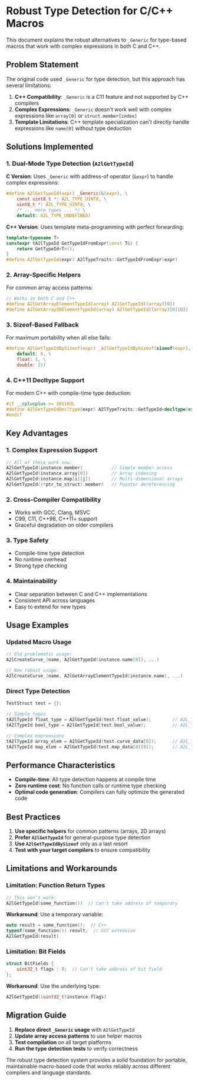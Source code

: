 # Robust Type Detection for C/C++ Macros

This document explains the robust alternatives to `_Generic` for type-based macros that work with complex expressions in both C and C++.

## Problem Statement

The original code used `_Generic` for type detection, but this approach has several limitations:

1. **C++ Compatibility**: `_Generic` is a C11 feature and not supported by C++ compilers
2. **Complex Expressions**: `_Generic` doesn't work well with complex expressions like `array[0]` or `struct.member[index]`
3. **Template Limitations**: C++ template specialization can't directly handle expressions like `name[0]` without type deduction

## Solutions Implemented

### 1. Dual-Mode Type Detection (`A2lGetTypeId`)

**C Version**: Uses `_Generic` with address-of operator (`&expr`) to handle complex expressions:

```c
#define A2lGetTypeId(expr) _Generic(&(expr), \
    const uint8_t *: A2L_TYPE_UINT8, \
    uint8_t *: A2L_TYPE_UINT8, \
    /* ... more types ... */ \
    default: A2L_TYPE_UNDEFINED)
```

**C++ Version**: Uses template meta-programming with perfect forwarding:

```cpp
template<typename T>
constexpr tA2lTypeId GetTypeIdFromExpr(const T&) {
    return GetTypeId<T>();
}
#define A2lGetTypeId(expr) A2lTypeTraits::GetTypeIdFromExpr(expr)
```

### 2. Array-Specific Helpers

For common array access patterns:

```c
// Works in both C and C++
#define A2lGetArrayElementTypeId(array) A2lGetTypeId((array)[0])
#define A2lGetArray2DElementTypeId(array) A2lGetTypeId((array)[0][0])
```

### 3. Sizeof-Based Fallback

For maximum portability when all else fails:

```c
#define A2lGetTypeIdBySizeof(expr) _A2lGetTypeIdBySizeof(sizeof(expr), _Generic((expr) + 0, \
    default: 0, \
    float: 1, \
    double: 2))
```

### 4. C++11 Decltype Support

For modern C++ with compile-time type deduction:

```cpp
#if __cplusplus >= 201103L
#define A2lGetTypeIdDecltype(expr) A2lTypeTraits::GetTypeId<decltype(expr)>()
#endif
```

## Key Advantages

### 1. **Complex Expression Support**

```c
// All of these work now:
A2lGetTypeId(instance.member)           // Simple member access
A2lGetTypeId(instance.array[0])         // Array indexing
A2lGetTypeId(instance.map[i][j])        // Multi-dimensional arrays
A2lGetTypeId((*ptr_to_struct).member)   // Pointer dereferencing
```

### 2. **Cross-Compiler Compatibility**

- Works with GCC, Clang, MSVC
- C99, C11, C++98, C++11+ support
- Graceful degradation on older compilers

### 3. **Type Safety**

- Compile-time type detection
- No runtime overhead
- Strong type checking

### 4. **Maintainability**

- Clear separation between C and C++ implementations
- Consistent API across languages
- Easy to extend for new types

## Usage Examples

### Updated Macro Usage

```c
// Old problematic usage:
A2lCreateCurve_(name, A2lGetTypeId(instance.name[0]), ...)

// New robust usage:
A2lCreateCurve_(name, A2lGetArrayElementTypeId(instance.name), ...)
```

### Direct Type Detection

```c
TestStruct test = {};

// Simple types
tA2lTypeId float_type = A2lGetTypeId(test.float_value);        // A2L_TYPE_FLOAT
tA2lTypeId bool_type = A2lGetTypeId(test.bool_value);          // A2L_TYPE_UINT8

// Complex expressions
tA2lTypeId array_elem = A2lGetTypeId(test.curve_data[0]);      // A2L_TYPE_UINT16
tA2lTypeId map_elem = A2lGetTypeId(test.map_data[0][0]);       // A2L_TYPE_FLOAT
```

## Performance Characteristics

- **Compile-time**: All type detection happens at compile time
- **Zero runtime cost**: No function calls or runtime type checking
- **Optimal code generation**: Compilers can fully optimize the generated code

## Best Practices

1. **Use specific helpers** for common patterns (arrays, 2D arrays)
2. **Prefer `A2lGetTypeId`** for general-purpose type detection
3. **Use `A2lGetTypeIdBySizeof`** only as a last resort
4. **Test with your target compilers** to ensure compatibility

## Limitations and Workarounds

### Limitation: Function Return Types

```c
// This won't work:
A2lGetTypeId(some_function())  // Can't take address of temporary
```

**Workaround**: Use a temporary variable:

```c
auto result = some_function();  // C++
typeof(some_function()) result;  // GCC extension
A2lGetTypeId(result)
```

### Limitation: Bit Fields

```c
struct BitFields {
    uint32_t flags : 8;  // Can't take address of bit field
};
```

**Workaround**: Use the underlying type:

```c
A2lGetTypeId((uint32_t)instance.flags)
```

## Migration Guide

1. **Replace direct `_Generic` usage** with `A2lGetTypeId`
2. **Update array access patterns** to use helper macros
3. **Test compilation** on all target platforms
4. **Run the type detection tests** to verify correctness

The robust type detection system provides a solid foundation for portable, maintainable macro-based code that works reliably across different compilers and language standards.
